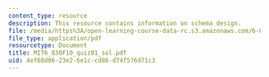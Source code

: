 ```yaml
---
content_type: resource
description: This resource contains information on schema design.
file: /media/https%3A/open-learning-course-data-rc.s3.amazonaws.com/6-830-database-systems-fall-2010/4ef68d0623e26e1ccd86d74f576d71c3_MIT6_830F10_quiz01_sol.pdf
file_type: application/pdf
resourcetype: Document
title: MIT6_830F10_quiz01_sol.pdf
uid: 4ef68d06-23e2-6e1c-cd86-d74f576d71c3
---
```

